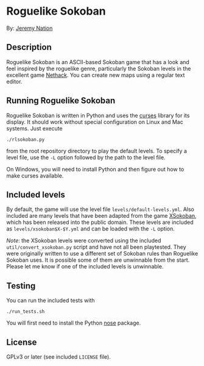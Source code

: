 # Roguelike Sokoban

By: [Jeremy Nation](mailto:jeremy@jeremynation.me)

## Description

Roguelike Sokoban is an ASCII-based Sokoban game that has a look and feel
inspired by the roguelike genre, particularly the Sokoban levels in the
excellent game [Nethack](http://www.nethack.org/). You can create new maps
using a regular text editor.

## Running Roguelike Sokoban

Roguelike Sokoban is written in Python and uses the
[curses](https://docs.python.org/2/library/curses.html) library for its
display. It should work without special configuration on Linux and Mac systems.
Just execute

    ./rlsokoban.py

from the root repository directory to play the default levels. To specify a
level file, use the `-L` option followed by the path to the level file.

On Windows, you will need to install Python and then figure out how to make
curses available.

## Included levels

By default, the game will use the level file `levels/default-levels.yml`. Also
included are many levels that have been adapted from the game
[XSokoban](http://www.cs.cornell.edu/andru/xsokoban.html), which has been
released into the public domain. These levels are included as
`levels/xsokoban$X-$Y.yml` and can be loaded with the `-L` option.

*Note*: the XSokoban levels were converted using the included
`util/convert_xsokoban.py` script and have not all been playtested. They were
originally written to use a different set of Sokoban rules than Roguelike
Sokoban uses. It is possible some of them are unwinnable from the start. Please
let me know if one of the included levels is unwinnable.

## Testing

You can run the included tests with

    ./run_tests.sh

You will first need to install the Python
[nose](http://nose.readthedocs.io/en/latest/) package.

## License

GPLv3 or later (see included `LICENSE` file).
